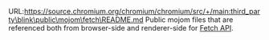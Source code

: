 URL:https://source.chromium.org/chromium/chromium/src/+/main:third_party\blink\public\mojom\fetch\README.md
Public mojom files that are referenced both from browser-side and renderer-side
for [Fetch API](https://fetch.spec.whatwg.org/#fetch-api).
